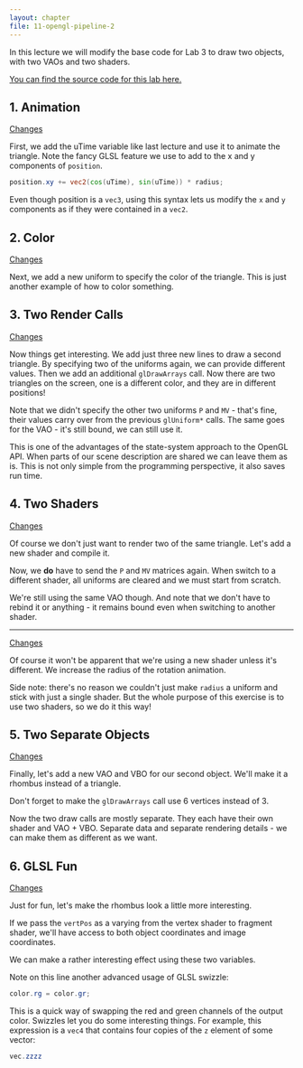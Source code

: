 ```yaml
---
layout: chapter
file: 11-opengl-pipeline-2
---
```


In this lecture we will modify the base code for Lab 3 to draw two objects, with two VAOs and two shaders.

[You can find the source code for this lab here.](https://github.com/calpoly-csc471/TwoObjectDemo)


## 1. Animation

[Changes](https://github.com/calpoly-csc471/TwoObjectDemo/commit/4666582a65debda3f7e4ffb9819c20fae86a8d4d)

First, we add the uTime variable like last lecture and use it to animate the triangle.
Note the fancy GLSL feature we use to add to the x and y components of `position`.

```glsl
position.xy += vec2(cos(uTime), sin(uTime)) * radius;
```

Even though position is a `vec3`, using this syntax lets us modify the `x` and `y` components
as if they were contained in a `vec2`.



## 2. Color

[Changes](https://github.com/calpoly-csc471/TwoObjectDemo/commit/d4c65fa51004b28b10db07f93e7efa365cd93b7f)

Next, we add a new uniform to specify the color of the triangle.
This is just another example of how to color something.



## 3. Two Render Calls

[Changes](https://github.com/calpoly-csc471/TwoObjectDemo/commit/61ed41c58109533d17d88c53c70b556e07ebb7bd)

Now things get interesting.
We add just three new lines to draw a second triangle.
By specifying two of the uniforms again, we can provide different values.
Then we add an additional `glDrawArrays` call.
Now there are two triangles on the screen, one is a different color, and they are in different positions!

Note that we didn't specify the other two uniforms `P` and `MV` - that's fine, their values carry over
from the previous `glUniform*` calls.
The same goes for the VAO - it's still bound, we can still use it.

This is one of the advantages of the state-system approach to the OpenGL API.
When parts of our scene description are shared we can leave them as is.
This is not only simple from the programming perspective, it also saves run time.



## 4. Two Shaders

[Changes](https://github.com/calpoly-csc471/TwoObjectDemo/commit/d7c4f8b887403673efada9afc74be2d9849485ab)

Of course we don't just want to render two of the same triangle.
Let's add a new shader and compile it.

Now, we **do** have to send the `P` and `MV` matrices again.
When switch to a different shader, all uniforms are cleared and we must start from scratch.

We're still using the same VAO though.
And note that we don't have to rebind it or anything - it remains bound even when switching to another shader.


---

[Changes](https://github.com/calpoly-csc471/TwoObjectDemo/commit/f14e5de90b690622ee456b2a0a1e0a937dddcb03)

Of course it won't be apparent that we're using a new shader unless it's different.
We increase the radius of the rotation animation.

Side note: there's no reason we couldn't just make `radius` a uniform and stick with just a single shader.
But the whole purpose of this exercise is to use two shaders, so we do it this way!



## 5. Two Separate Objects

[Changes](https://github.com/calpoly-csc471/TwoObjectDemo/commit/ce3fc9751dba392f723ced68da688a79baab6f40)

Finally, let's add a new VAO and VBO for our second object.
We'll make it a rhombus instead of a triangle.

Don't forget to make the `glDrawArrays` call use 6 vertices instead of 3.

Now the two draw calls are mostly separate.
They each have their own shader and VAO + VBO.
Separate data and separate rendering details - we can make them as different as we want.



## 6. GLSL Fun

[Changes](https://github.com/calpoly-csc471/TwoObjectDemo/commit/a1a0b3862a8421d48da3017f5b9ca13835094200)

Just for fun, let's make the rhombus look a little more interesting.

If we pass the `vertPos` as a varying from the vertex shader to fragment shader,
we'll have access to both object coordinates and image coordinates.

We can make a rather interesting effect using these two variables.

Note on this line another advanced usage of GLSL swizzle:

```glsl
color.rg = color.gr;
```

This is a quick way of swapping the red and green channels of the output color.
Swizzles let you do some interesting things.
For example, this expression is a `vec4` that contains four copies of the `z` element of some vector:

```glsl
vec.zzzz
```
